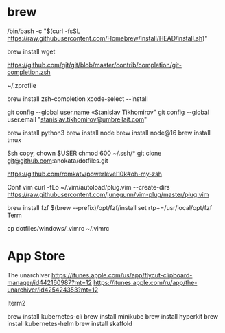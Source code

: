 # brew

/bin/bash -c "$(curl -fsSL https://raw.githubusercontent.com/Homebrew/install/HEAD/install.sh)"

brew install wget

https://github.com/git/git/blob/master/contrib/completion/git-completion.zsh

~/.zprofile

brew install zsh-completion
xcode-select --install

git config --global user.name «Stanislav Tikhomirov"
git config --global user.email "stanislav.tikhomirov@umbrellait.com"

brew install python3
brew install node
brew install node@16
brew install tmux

Ssh copy, chown $USER chmod 600 ~/.ssh/*
git clone git@github.com:anokata/dotfiles.git

https://github.com/romkatv/powerlevel10k#oh-my-zsh

Conf vim
curl -fLo ~/.vim/autoload/plug.vim --create-dirs \
    https://raw.githubusercontent.com/junegunn/vim-plug/master/plug.vim

brew install fzf
$(brew --prefix)/opt/fzf/install
  set rtp+=/usr/local/opt/fzf
Term

cp dotfiles/windows/_vimrc ~/.vimrc

# App Store
The unarchiver
https://itunes.apple.com/us/app/flycut-clipboard-manager/id442160987?mt=12
https://itunes.apple.com/ru/app/the-unarchiver/id425424353?mt=12

Iterm2


brew install kubernetes-cli
brew install minikube
brew install hyperkit
brew install kubernetes-helm
brew install skaffold

